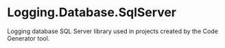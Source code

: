 # Logging.Database.SqlServer
Logging database SQL Server library used in projects created by the Code Generator tool. 
